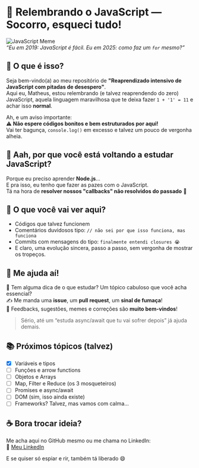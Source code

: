 # 🧠 Relembrando o JavaScript — Socorro, esqueci tudo!

![JavaScript Meme](https://i.imgflip.com/5g7bkc.jpg)  
*“Eu em 2019: JavaScript é fácil. Eu em 2025: como faz um `for` mesmo?”*

## 🤔 O que é isso?

Seja bem-vindo(a) ao meu repositório de **"Reaprendizado intensivo de JavaScript com pitadas de desespero"**.  
Aqui eu, Matheus, estou relembrando (e talvez reaprendendo do zero) JavaScript, aquela linguagem maravilhosa que te deixa fazer `1 + '1' = 11` e achar isso **normal**.

Ah, e um aviso importante:  
⚠️ **Não espere códigos bonitos e bem estruturados por aqui!**  
Vai ter bagunça, `console.log()` em excesso e talvez um pouco de vergonha alheia.

## 🤨 Aah, por que você está voltando a estudar JavaScript?

Porque eu preciso aprender **Node.js**...  
E pra isso, eu tenho que fazer as pazes com o JavaScript.  
Tá na hora de **resolver nossos "callbacks" não resolvidos do passado** 🥲

## 🚧 O que você vai ver aqui?

- Códigos que talvez funcionem  
- Comentários duvidosos tipo: `// não sei por que isso funciona, mas funciona`  
- Commits com mensagens do tipo: `finalmente entendi closures 😭`  
- E claro, uma evolução sincera, passo a passo, sem vergonha de mostrar os tropeços.

## 📣 Me ajuda aí!

💬 Tem alguma dica de o que estudar? Um tópico cabuloso que você acha essencial?  
✍️ Me manda uma **issue**, um **pull request**, um **sinal de fumaça**!  
📢 Feedbacks, sugestões, memes e correções são **muito bem-vindos**!

> Sério, até um “estuda async/await que tu vai sofrer depois” já ajuda demais.

## 📚 Próximos tópicos (talvez)

- [x] Variáveis e tipos
- [ ] Funções e arrow functions
- [ ] Objetos e Arrays
- [ ] Map, Filter e Reduce (os 3 mosqueteiros)
- [ ] Promises e async/await
- [ ] DOM (sim, isso ainda existe)
- [ ] Frameworks? Talvez, mas vamos com calma…

## ☕ Bora trocar ideia?

Me acha aqui no GitHub mesmo ou me chama no LinkedIn:  
🔗 [Meu LinkedIn](https://www.linkedin.com/in/matheus-alcantara-/)

E se quiser só espiar e rir, também tá liberado 😄




